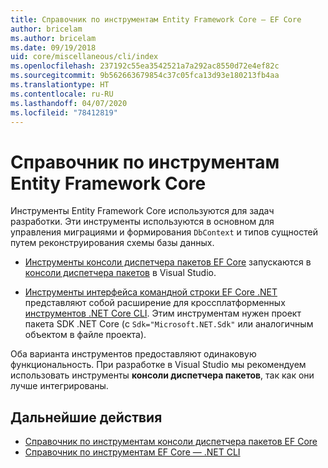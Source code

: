 ```yaml
---
title: Справочник по инструментам Entity Framework Core — EF Core
author: bricelam
ms.author: bricelam
ms.date: 09/19/2018
uid: core/miscellaneous/cli/index
ms.openlocfilehash: 237192c55ea3542521a7a292ac8550d72e4ef82c
ms.sourcegitcommit: 9b562663679854c37c05fca13d93e180213fb4aa
ms.translationtype: HT
ms.contentlocale: ru-RU
ms.lasthandoff: 04/07/2020
ms.locfileid: "78412819"
---
```

# <a name="entity-framework-core-tools-reference"></a>Справочник по инструментам Entity Framework Core

Инструменты Entity Framework Core используются для задач разработки. Эти инструменты используются в основном для управления миграциями и формирования `DbContext` и типов сущностей путем реконструирования схемы базы данных.

* [Инструменты консоли диспетчера пакетов EF Core](powershell.md) запускаются в [консоли диспетчера пакетов](https://docs.microsoft.com/nuget/tools/package-manager-console) в Visual Studio.

* [Инструменты интерфейса командной строки EF Core .NET](dotnet.md) представляют собой расширение для кроссплатформенных [инструментов .NET Core CLI](https://docs.microsoft.com/dotnet/core/tools/). Этим инструментам нужен проект пакета SDK .NET Core (с `Sdk="Microsoft.NET.Sdk"` или аналогичным объектом в файле проекта).

Оба варианта инструментов предоставляют одинаковую функциональность. При разработке в Visual Studio мы рекомендуем использовать инструменты **консоли диспетчера пакетов**, так как они лучше интегрированы.

## <a name="next-steps"></a>Дальнейшие действия

* [Справочник по инструментам консоли диспетчера пакетов EF Core](powershell.md)
* [Справочник по инструментам EF Core — .NET CLI](dotnet.md)
